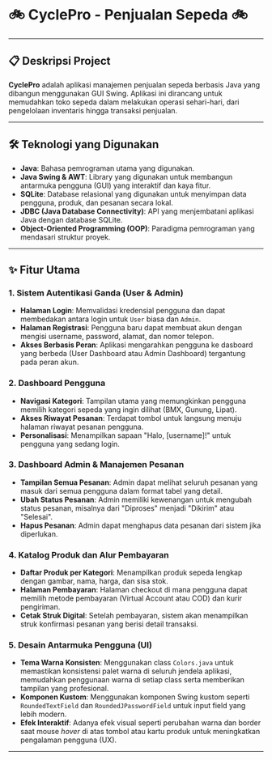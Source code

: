 # 🚲 CyclePro - Penjualan Sepeda 🚲

---

## 📋 Deskripsi Project

**CyclePro** adalah aplikasi manajemen penjualan sepeda berbasis Java yang dibangun menggunakan GUI Swing. Aplikasi ini dirancang untuk memudahkan toko sepeda dalam melakukan operasi sehari-hari, dari pengelolaan inventaris hingga transaksi penjualan.

---

## 🛠️ Teknologi yang Digunakan

-   **Java**: Bahasa pemrograman utama yang digunakan.
-   **Java Swing & AWT**: Library yang digunakan untuk membangun antarmuka pengguna (GUI) yang interaktif dan kaya fitur.
-   **SQLite**: Database relasional yang digunakan untuk menyimpan data pengguna, produk, dan pesanan secara lokal.
-   **JDBC (Java Database Connectivity)**: API yang menjembatani aplikasi Java dengan database SQLite.
-   **Object-Oriented Programming (OOP)**: Paradigma pemrograman yang mendasari struktur proyek.

---

## ✨ Fitur Utama

### 1. Sistem Autentikasi Ganda (User & Admin)
-   **Halaman Login**: Memvalidasi kredensial pengguna dan dapat membedakan antara login untuk `User` biasa dan `Admin`.
-   **Halaman Registrasi**: Pengguna baru dapat membuat akun dengan mengisi username, password, alamat, dan nomor telepon.
-   **Akses Berbasis Peran**: Aplikasi mengarahkan pengguna ke dasboard yang berbeda (User Dashboard atau Admin Dashboard) tergantung pada peran akun.

### 2. Dashboard Pengguna
-   **Navigasi Kategori**: Tampilan utama yang memungkinkan pengguna memilih kategori sepeda yang ingin dilihat (BMX, Gunung, Lipat).
-   **Akses Riwayat Pesanan**: Terdapat tombol untuk langsung menuju halaman riwayat pesanan pengguna.
-   **Personalisasi**: Menampilkan sapaan "Halo, [username]!" untuk pengguna yang sedang login.

### 3. Dashboard Admin & Manajemen Pesanan
-   **Tampilan Semua Pesanan**: Admin dapat melihat seluruh pesanan yang masuk dari semua pengguna dalam format tabel yang detail.
-   **Ubah Status Pesanan**: Admin memiliki kewenangan untuk mengubah status pesanan, misalnya dari "Diproses" menjadi "Dikirim" atau "Selesai".
-   **Hapus Pesanan**: Admin dapat menghapus data pesanan dari sistem jika diperlukan.

### 4. Katalog Produk dan Alur Pembayaran
-   **Daftar Produk per Kategori**: Menampilkan produk sepeda lengkap dengan gambar, nama, harga, dan sisa stok.
-   **Halaman Pembayaran**: Halaman checkout di mana pengguna dapat memilih metode pembayaran (Virtual Account atau COD) dan kurir pengiriman.
-   **Cetak Struk Digital**: Setelah pembayaran, sistem akan menampilkan struk konfirmasi pesanan yang berisi detail transaksi.

### 5. Desain Antarmuka Pengguna (UI)
-   **Tema Warna Konsisten**: Menggunakan class `Colors.java` untuk memastikan konsistensi palet warna di seluruh jendela aplikasi, memudahkan penggunaan warna di setiap class serta memberikan tampilan yang profesional.
-   **Komponen Kustom**: Menggunakan komponen Swing kustom seperti `RoundedTextField` dan `RoundedJPasswordField` untuk input field yang lebih modern.
-   **Efek Interaktif**: Adanya efek visual seperti perubahan warna dan border saat mouse *hover* di atas tombol atau kartu produk untuk meningkatkan pengalaman pengguna (UX).

---
